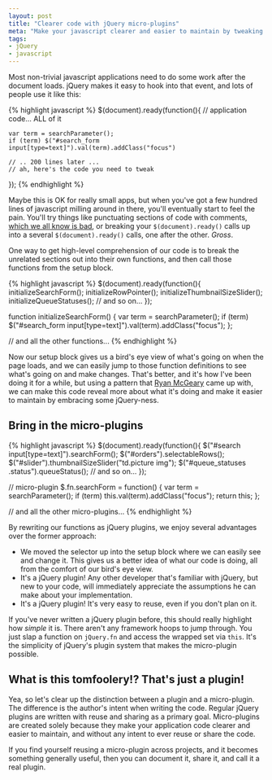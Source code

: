 ```yaml
---
layout: post
title: "Clearer code with jQuery micro-plugins"
meta: "Make your javascript clearer and easier to maintain by tweaking a common pattern."
tags:
- jQuery
- javascript
---
```


Most non-trivial javascript applications need to do some work after the document
loads.  jQuery makes it easy to hook into that event, and lots of people use it
like this:

{% highlight javascript %}
  $(document).ready(function(){
    // application code... ALL of it

    var term = searchParameter();
    if (term) $("#search_form input[type=text]").val(term).addClass("focus")

    // .. 200 lines later ...
    // ah, here's the code you need to tweak
  });
{% endhighlight %}

Maybe this is OK for really small apps, but when you've got a few hundred lines
of javascript milling around in there, you'll eventually start to feel the pain.
You'll try things like punctuating sections of code with comments, [which we all
know is bad](http://google.com/search?q=comments+are+code+smell), or breaking your
`$(document).ready()` calls up into a several `$(document).ready()` calls, one after the other.
_Gross_.

One way to get high-level comprehension of our code is to break the unrelated
sections out into their own functions, and then call those functions from the
setup block.

{% highlight javascript %}
  $(document).ready(function(){
    initializeSearchForm();
    initializeRowPointer();
    initializeThumbnailSizeSlider();
    initializeQueueStatuses();
    // and so on...
  });

  function initializeSearchForm() {
    var term = searchParameter();
    if (term) $("#search_form input[type=text]").val(term).addClass("focus");
  };

  // and all the other functions...
{% endhighlight %}

Now our setup block gives us a bird's eye view of what's going
on when the page loads, and we can easily jump to those function definitions to
see what's going on and make changes.  That's better, and it's how I've been
doing it for a while, but using a pattern that [Ryan McGeary](http://ryan.mcgeary.org/)
came up with, we can make this code reveal more about what it's doing and make
it easier to maintain by embracing some jQuery-ness.

## Bring in the micro-plugins

{% highlight javascript %}
  $(document).ready(function(){
    $("#search input[type=text]").searchForm();
    $("#orders").selectableRows();
    $("#slider").thumbnailSizeSlider("td.picture img");
    $("#queue_statuses .status").queueStatus();
    // and so on...
  });

  // micro-plugin
  $.fn.searchForm = function() {
    var term = searchParameter();
    if (term) this.val(term).addClass("focus");
    return this;
  };

  // and all the other micro-plugins...
{% endhighlight %}

By rewriting our functions as jQuery plugins, we enjoy several advantages
over the former approach:

- We moved the selector up into the setup block where we can easily see and
	change it.  This gives us a better idea of what our code is doing, all
	from the comfort of our bird's eye view.
- It's a jQuery plugin!  Any other developer that's familiar with jQuery, but
	new to your code, will immediately appreciate the assumptions he can make
	about your implementation.
- It's a jQuery plugin!  It's very easy to reuse, even if you don't plan on it.

If you've never written a jQuery plugin before, this should really
highlight how _simple_ it is.  There aren't any framework hoops to jump through.
You just slap a function on `jQuery.fn` and access the wrapped set via `this`.
It's the simplicity of jQuery's plugin system that makes the micro-plugin
possible.

## What is this tomfoolery!? That's just a plugin!

Yea, so let's clear up the distinction between a plugin and a micro-plugin. The
difference is the author's intent when writing the code.  Regular jQuery plugins
are written with reuse and sharing as a primary goal.
Micro-plugins are created solely because they make your application code clearer
and easier to maintain, and without any intent to ever reuse or share the code.

If you find yourself reusing a micro-plugin across projects, and it becomes
something generally useful, then you can document it, share it, and call
it a real plugin.
